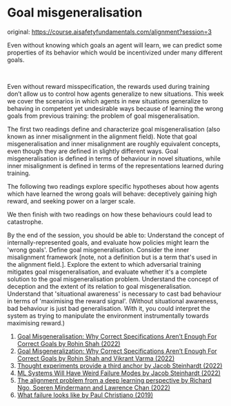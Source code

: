 # Goal misgeneralisation

original: https://course.aisafetyfundamentals.com/alignment?session=3

Even without knowing which goals an agent will learn, we can predict some properties of its behavior which would be incentivized under many different goals.

​

Even without reward misspecification, the rewards used during training don’t allow us to control how agents generalize to new situations. This week we cover the scenarios in which agents in new situations generalize to behaving in competent yet undesirable ways because of learning the wrong goals from previous training: the problem of goal misgeneralisation.

The first two readings define and characterize goal misgeneralisation (also known as inner misalignment in the alignment field). Note that goal misgeneralisation and inner misalignment are roughly equivalent concepts, even though they are defined in slightly different ways. Goal misgeneralisation is defined in terms of behaviour in novel situations, while inner misalignment is defined in terms of the representations learned during training.

The following two readings explore specific hypotheses about how agents which have learned the wrong goals will behave: deceptively gaining high reward, and seeking power on a larger scale.

We then finish with two readings on how these behaviours could lead to catastrophe.

By the end of the session, you should be able to:
Understand the concept of internally-represented goals, and evaluate how policies might learn the 'wrong goals'.
Define goal misgeneralisation.
Consider the inner misalignment framework [note, not a definition but is a term that's used in the alignment field.].
Explore the extent to which adversarial training mitigates goal misgeneralisation, and evaluate whether it's a complete solution to the goal misgeneralisation problem.
Understand the concept of deception and the extent of its relation to goal misgeneralisation.
Understand that 'situational awareness' is necessary to cast bad behaviour in terms of 'maximising the reward signal'.
(Without situational awareness, bad behaviour is just bad generalisation. With it, you could interpret the system as trying to manipulate the environment instrumentally towards maximising reward.)

1. [Goal Misgeneralisation: Why Correct Specifications Aren’t Enough For Correct Goals by Rohin Shah (2022)](https://github.com/rray-org/distillation-AISF/blob/main/Week_3/Goal%20Misgeneralisation%20Why%20Correct%20Specifications.md)
2. [Goal Misgeneralization: Why Correct Specifications Aren’t Enough For Correct Goals by Rohin Shah and Vikrant Varma (2022)](https://arxiv.org/abs/2210.01790)
3. [Thought experiments provide a third anchor by Jacob Steinhardt (2022)](https://github.com/rray-org/distillation-AISF/blob/main/Week_3/Thought%20experiments%20provide%20a%20third%20anchor.md)
4. [ML Systems Will Have Weird Failure Modes by Jacob Steinhardt (2022)](https://bounded-regret.ghost.io/ml-systems-will-have-weird-failure-modes-2/)
5. [The alignment problem from a deep learning perspective by Richard Ngo, Soeren Mindermann and Lawrence Chan (2022)](https://arxiv.org/abs/2209.00626)
6. [What failure looks like by Paul Christiano (2019)](https://github.com/rray-org/distillation-AISF/blob/main/Week_3/What%20failure%20looks%20like.md)
